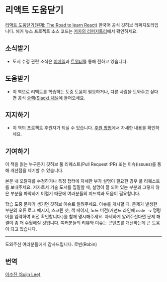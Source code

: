 # 리액트 도움닫기
[리액트 도움닫기(원제: The Road to learn React)](https://www.robinwieruch.de/the-road-to-learn-react/) 한국어 공식 깃허브 리퍼지토리입니다. 해커 뉴스 프로젝트 소스 코드는 [저자의 리퍼지토리](https://github.com/rwieruch/hackernews-client)에서 확인하세요.

## 소식받기
* 도서 수정 관련 소식은 [이메일](https://www.getrevue.co/profile/rwieruch)과 [트위터](https://twitter.com/rwieruch)를 통해 전하고 있습니다.

## 도움받기
* 이 책으로 리액트를 학습하는 도중 도움이 필요하거나, 다른 사람을 도와주고 싶다면 공식 [슬랙(Slack) 채널](https://slack-the-road-to-learn-react.wieruch.com/)에 들어오세요.

## 지지하기
* 이 책의 프로젝트 후원자가 되실 수 있습니다. [후원 방법](https://www.robinwieruch.de/about/)에서 자세한 내용을 확인하세요.

## 기여하기
이 책을 읽는 누구든지 깃허브 풀 리퀘스트(Pull Request :PR) 또는 이슈(Issues)를 통해 개선점을 제기할 수 있습니다.

본문 내 오탈자를 수정하거나 특정 챕터에 자세한 부가 설명이 필요한 경우 풀 리퀘스트를 보내주세요. 저자로서 기술 도서를 집필할 때, 설명이 잘 되어 있는 부분과 그렇지 않은 부분을 파악하기 어렵기 때문에 여러분들의 피드백과 도움이 필요합니다.

학습 도중 문제가 생기면 깃허브 이슈로 알려주세요. 이슈를 게시할 때, 문제가 발생한 부분의 오류 로그 메시지, 스크린 샷, 책 페이지, 노드 버전(커맨드 라인에 `node -v` 명령어를 입력하여 버전 확인합니다.)를 함께 명시해주세요. 자세하게 알려주신다면 문제 해결이 좀 더 수월해질 것입니다. 여러분들의 리뷰와 이슈는 콘텐츠를 개선하는데 큰 도움이 되고 있습니다.

---
도와주신 여러분들에게 감사드립니다.
로빈(Robin)

## 번역
[이수진 (Sujin Lee)](https://github.com/sujinleeme)

